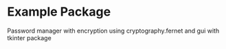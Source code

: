 # Example Package

Password manager with encryption using cryptography.fernet and gui with tkinter package